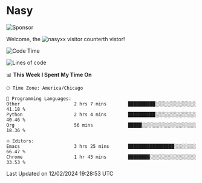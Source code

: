 # Nasy

<!--
<p align="center">
<img height="200" src="https://github-readme-stats.vercel.app/api?username=nasyxx&count_private=true&show_icons=true&theme=dracula&include_all_commits=true"/>
<img height="200" src="https://github-readme-stats.vercel.app/api/top-langs/?username=nasyxx&theme=dracula&hide=html,jupyter+notebook&count_private=true&show_icons=true"/>
</p>

  
----------------
-->

![Sponsor](https://img.shields.io/static/v1.svg?label=Sponsor&message=%E2%9D%A4&logo=GitHub&style=flat&color=pink)
 
Welcome, the ![nasyxx visitor counter](https://count.getloli.com/get/@nasyxx?theme=rule34)th vistor!
 
<!--START_SECTION:waka-->
![Code Time](http://img.shields.io/badge/Code%20Time-4%2C289%20hrs%2031%20mins-blue)

![Lines of code](https://img.shields.io/badge/From%20Hello%20World%20I%27ve%20Written-6.3%20million%20lines%20of%20code-blue)

📊 **This Week I Spent My Time On** 

```text
🕑︎ Time Zone: America/Chicago

💬 Programming Languages: 
Other                    2 hrs 7 mins        ██████████░░░░░░░░░░░░░░░   41.18 % 
Python                   2 hrs 4 mins        ██████████░░░░░░░░░░░░░░░   40.46 % 
Org                      56 mins             █████░░░░░░░░░░░░░░░░░░░░   18.36 % 

🔥 Editors: 
Emacs                    3 hrs 25 mins       █████████████████░░░░░░░░   66.47 % 
Chrome                   1 hr 43 mins        ████████░░░░░░░░░░░░░░░░░   33.53 % 
```


 Last Updated on 12/02/2024 19:28:53 UTC
<!--END_SECTION:waka-->

<!-- ![visitors](https://visitor-badge.laobi.icu/badge?page_id=nasyxx.nasyxx) -->
